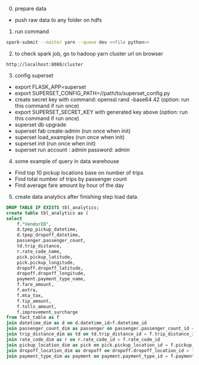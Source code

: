 0. prepare data
- push raw data to any folder on hdfs

1. run command
```bash
spark-submit --master yarn --queue dev <<file python>>
```
2. to check spark job, go to hadoop yarn cluster url on browser
```url
http://localhost:8088/cluster
```

3. config superset
- export FLASK_APP=superset
- export SUPERSET_CONFIG_PATH=//path/to/superset_config.py 
- create secret key with command: openssl rand -base64 42 (option: run this command if run once)
- export SUPERSET_SECRET_KEY with generated key above (option: run this command if run once)
- superset db upgrade 
- superset fab create-admin (run once when init)
- superset load_examples (run once when init)
- superset init (run once when init)
- superset run
account : admin
password: admin

4. some example of query in data warehouse
- Find top 10 pickup locations base on number of trips
- Find total number of trips by passenger count
- Find average fare amount by hour of the day

5. create data analytics after finishing step load data.
```sql
DROP TABLE IF EXISTS tbl_analytics; 
create table tbl_analytics as (
select 
	f."VendorID",
	d.tpep_pickup_datetime,
	d.tpep_dropoff_datetime,
	passenger.passenger_count,
	td.trip_distance,
	r.rate_code_name,
	pick.pickup_latitude,
	pick.pickup_longitude,
	dropoff.dropoff_latitude,
	dropoff.dropoff_longitude,
	payment.payment_type_name,
	f.fare_amount,
	f.extra,
	f.mta_tax,
	f.tip_amount,
	f.tolls_amount,
	f.improvement_surcharge
from fact_table as f
join datetime_dim as d on d.datetime_id=f.datetime_id
join passenger_count_dim as passenger on passenger.passenger_count_id = f.passenger_count_id
join trip_distance_dim as td on td.trip_distance_id = f.trip_distance_id
join rate_code_dim as r on r.rate_code_id = f.rate_code_id
join pickup_location_dim as pick on pick.pickup_location_id = f.pickup_location_id
join dropoff_location_dim as dropoff on dropoff.dropoff_location_id = f.dropoff_location_id
join payment_type_dim as payment on payment.payment_type_id = f.payment_type_id);
```